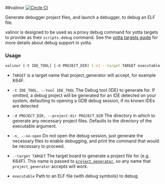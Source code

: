 ##valinor
[![Circle CI](https://circleci.com/gh/ARMmbed/valinor.svg?style=svg&circle-token=d70b5c2db296d7886f68383cb07c79e7d7bcce14)](https://circleci.com/gh/ARMmbed/valinor)

Generate debugger project files, and launch a debugger, to debug an ELF file.

valinor is designed to be used as a proxy debug command for yotta targets to
provide as their `scripts.debug` command. See the [yotta targets
guide](http://docs.yottabuild.org/tutorial/targets.html#debug-support) for more
details about debug support in yotta.

### Usage

```sh
valinor [-t IDE_TOOL] [-d PROJECT_DIR] [-n] --target TARGET executable
```

 * `TARGET` is a target name that project_generator will accept, for example K64F. 

 * `-t IDE_TOOL, --tool IDE_TOOL` The Debug tool (IDE) to generate for. If
   omitted, a debug project will be generated for an IDE detected on your
   system, defaulting to opening a GDB debug session, if no known IDEs are
   detected
 * `-d PROJECT_DIR, --project-dir PROJECT_DIR` The directory in which to
   generate any necessary project files. Defaults to the directory of the
   executable argument.
 * `-n, --no-open` Do not open the debug session, just generate the necessary
   files to enable debugging, and print the command that would be necessary to
   proceed.
 * `--target TARGET` The target board to generate a project file for (e.g.
   K64F). This name is passed to
   [`project_generator`](https://github.com/project-generator/project_generator),
   so any name that `project_generator` accepts will work. 
 * `executable` Path to an ELF file (with debug symbols) to debug.

